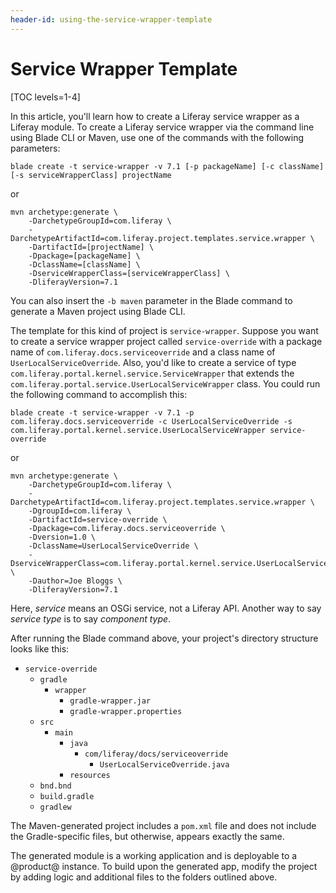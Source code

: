 ```yaml
---
header-id: using-the-service-wrapper-template
---
```


# Service Wrapper Template

[TOC levels=1-4]

In this article, you'll learn how to create a Liferay service wrapper as a
Liferay module. To create a Liferay service wrapper via the command line using
Blade CLI or Maven, use one of the commands with the following parameters:

    blade create -t service-wrapper -v 7.1 [-p packageName] [-c className] [-s serviceWrapperClass] projectName

or

    mvn archetype:generate \
        -DarchetypeGroupId=com.liferay \
        -DarchetypeArtifactId=com.liferay.project.templates.service.wrapper \
        -DartifactId=[projectName] \
        -Dpackage=[packageName] \
        -DclassName=[className] \
        -DserviceWrapperClass=[serviceWrapperClass] \
        -DliferayVersion=7.1

You can also insert the `-b maven` parameter in the Blade command to generate a
Maven project using Blade CLI.

The template for this kind of project is `service-wrapper`. Suppose you want to
create a service wrapper project called `service-override` with a package name of
`com.liferay.docs.serviceoverride` and a class name of
`UserLocalServiceOverride`. Also, you'd like to create a service of type
`com.liferay.portal.kernel.service.ServiceWrapper` that extends the
`com.liferay.portal.service.UserLocalServiceWrapper` class. You could run the
following command to accomplish this:

    blade create -t service-wrapper -v 7.1 -p com.liferay.docs.serviceoverride -c UserLocalServiceOverride -s com.liferay.portal.kernel.service.UserLocalServiceWrapper service-override

or

    mvn archetype:generate \
        -DarchetypeGroupId=com.liferay \
        -DarchetypeArtifactId=com.liferay.project.templates.service.wrapper \
        -DgroupId=com.liferay \
        -DartifactId=service-override \
        -Dpackage=com.liferay.docs.serviceoverride \
        -Dversion=1.0 \
        -DclassName=UserLocalServiceOverride \
        -DserviceWrapperClass=com.liferay.portal.kernel.service.UserLocalServiceWrapper \
        -Dauthor=Joe Bloggs \
        -DliferayVersion=7.1

Here, *service* means an OSGi service, not a Liferay API. Another way to say
*service type* is to say *component type*.

After running the Blade command above, your project's directory structure looks
like this:

- `service-override`
    - `gradle`
        - `wrapper`
            - `gradle-wrapper.jar`
            - `gradle-wrapper.properties`
    - `src`
        - `main`
            - `java`
                - `com/liferay/docs/serviceoverride`
                    - `UserLocalServiceOverride.java`
            - `resources`
    - `bnd.bnd`
    - `build.gradle`
    - `gradlew`

The Maven-generated project includes a `pom.xml` file and does not include the
Gradle-specific files, but otherwise, appears exactly the same.

The generated module is a working application and is deployable to a @product@
instance. To build upon the generated app, modify the project by adding logic
and additional files to the folders outlined above.

